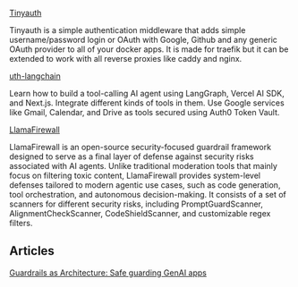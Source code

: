 [Tinyauth](https://github.com/steveiliop56/tinyauth)

Tinyauth is a simple authentication middleware that adds simple username/password login or OAuth with Google, Github and any generic OAuth provider to all of your docker apps. It is made for traefik but it can be extended to work with all reverse proxies like caddy and nginx.


[uth-langchain](https://auth0.com/blog/genai-tool-calling-build-agent-that-calls-gmail-securely-with-langgraph-vercelai-nextjs/)

Learn how to build a tool-calling AI agent using LangGraph, Vercel AI SDK, and Next.js. Integrate different kinds of tools in them. Use Google services like Gmail, Calendar, and Drive as tools secured using Auth0 Token Vault.

[LlamaFirewall](https://www.xugj520.cn/en/archives/ai-security-framework-llamafirewall.html)

LlamaFirewall is an open-source security-focused guardrail framework designed to serve as a final layer of defense against security risks associated with AI agents. Unlike traditional moderation tools that mainly focus on filtering toxic content, LlamaFirewall provides system-level defenses tailored to modern agentic use cases, such as code generation, tool orchestration, and autonomous decision-making. It consists of a set of scanners for different security risks, including PromptGuardScanner, AlignmentCheckScanner, CodeShieldScanner, and customizable regex filters.



## Articles
[Guardrails as Architecture: Safe guarding GenAI apps](https://dev.to/arbitrarybytes/guardrails-as-architecture-safe-guarding-genai-apps-46pd)

